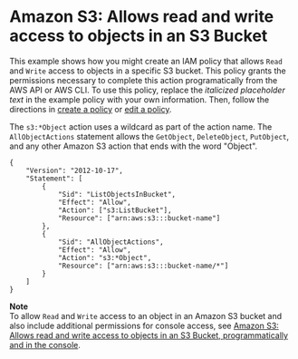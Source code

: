 # Amazon S3: Allows read and write access to objects in an S3 Bucket<a name="reference_policies_examples_s3_rw-bucket"></a>

This example shows how you might create an IAM policy that allows `Read` and `Write` access to objects in a specific S3 bucket\. This policy grants the permissions necessary to complete this action programatically from the AWS API or AWS CLI\. To use this policy, replace the *italicized placeholder text* in the example policy with your own information\. Then, follow the directions in [create a policy](access_policies_create.md) or [edit a policy](access_policies_manage-edit.md)\.

The `s3:*Object` action uses a wildcard as part of the action name\. The `AllObjectActions` statement allows the `GetObject`, `DeleteObject`, `PutObject`, and any other Amazon S3 action that ends with the word "Object"\.

```
{
    "Version": "2012-10-17",
    "Statement": [
        {
            "Sid": "ListObjectsInBucket",
            "Effect": "Allow",
            "Action": ["s3:ListBucket"],
            "Resource": ["arn:aws:s3:::bucket-name"]
        },
        {
            "Sid": "AllObjectActions",
            "Effect": "Allow",
            "Action": "s3:*Object",
            "Resource": ["arn:aws:s3:::bucket-name/*"]
        }
    ]
}
```

**Note**  
To allow `Read` and `Write` access to an object in an Amazon S3 bucket and also include additional permissions for console access, see [Amazon S3: Allows read and write access to objects in an S3 Bucket, programmatically and in the console](reference_policies_examples_s3_rw-bucket-console.md)\.